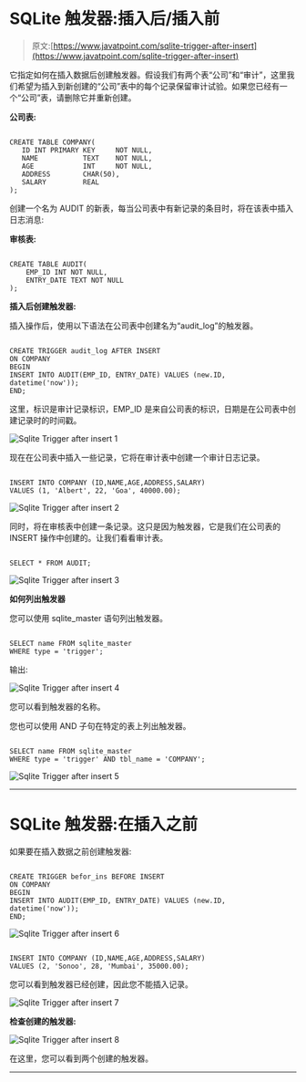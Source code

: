 # SQLite 触发器:插入后/插入前

> 原文:[https://www.javatpoint.com/sqlite-trigger-after-insert](https://www.javatpoint.com/sqlite-trigger-after-insert)

它指定如何在插入数据后创建触发器。假设我们有两个表“公司”和“审计”，这里我们希望为插入到新创建的“公司”表中的每个记录保留审计试验。如果您已经有一个“公司”表，请删除它并重新创建。

**公司表:**

```

CREATE TABLE COMPANY(
   ID INT PRIMARY KEY     NOT NULL,
   NAME           TEXT    NOT NULL,
   AGE            INT     NOT NULL,
   ADDRESS        CHAR(50),
   SALARY         REAL
);

```

创建一个名为 AUDIT 的新表，每当公司表中有新记录的条目时，将在该表中插入日志消息:

**审核表:**

```

CREATE TABLE AUDIT(
    EMP_ID INT NOT NULL,
    ENTRY_DATE TEXT NOT NULL
); 

```

**插入后创建触发器:**

插入操作后，使用以下语法在公司表中创建名为“audit_log”的触发器。

```

CREATE TRIGGER audit_log AFTER INSERT 
ON COMPANY
BEGIN
INSERT INTO AUDIT(EMP_ID, ENTRY_DATE) VALUES (new.ID, datetime('now'));
END;

```

这里，标识是审计记录标识，EMP_ID 是来自公司表的标识，日期是在公司表中创建记录时的时间戳。

![Sqlite Trigger after insert 1](../Images/1137e74781a24eb7c4ed1430ea72b97f.png)

现在在公司表中插入一些记录，它将在审计表中创建一个审计日志记录。

```

INSERT INTO COMPANY (ID,NAME,AGE,ADDRESS,SALARY)
VALUES (1, 'Albert', 22, 'Goa', 40000.00);

```

![Sqlite Trigger after insert 2](../Images/abede38b3a8dcad1dc15336ffde7659e.png)

同时，将在审核表中创建一条记录。这只是因为触发器，它是我们在公司表的 INSERT 操作中创建的。让我们看看审计表。

```

SELECT * FROM AUDIT; 

```

![Sqlite Trigger after insert 3](../Images/aaff32e488ea54af2b483fa715c42b7a.png)

**如何列出触发器**

您可以使用 sqlite_master 语句列出触发器。

```

SELECT name FROM sqlite_master
WHERE type = 'trigger'; 

```

输出:

![Sqlite Trigger after insert 4](../Images/7ebc12e45bd1f7a67b3d68e1780fed26.png)

您可以看到触发器的名称。

您也可以使用 AND 子句在特定的表上列出触发器。

```

SELECT name FROM sqlite_master
WHERE type = 'trigger' AND tbl_name = 'COMPANY';  

```

![Sqlite Trigger after insert 5](../Images/d5b84942646b8b2aa58c0f24f383e392.png)

* * *

# SQLite 触发器:在插入之前

如果要在插入数据之前创建触发器:

```

CREATE TRIGGER befor_ins BEFORE INSERT 
ON COMPANY
BEGIN
INSERT INTO AUDIT(EMP_ID, ENTRY_DATE) VALUES (new.ID, datetime('now'));
END;

```

![Sqlite Trigger after insert 6](../Images/e8a2ad98b705c6833db138c610df0682.png)

```

INSERT INTO COMPANY (ID,NAME,AGE,ADDRESS,SALARY)
VALUES (2, 'Sonoo', 28, 'Mumbai', 35000.00); 

```

您可以看到触发器已经创建，因此您不能插入记录。

![Sqlite Trigger after insert 7](../Images/3e8ea8b092d5a478224e2270c7008c89.png)

**检查创建的触发器:**

![Sqlite Trigger after insert 8](../Images/45e198e1be9ac048ead417f4f28bc2c7.png)

在这里，您可以看到两个创建的触发器。

* * *
